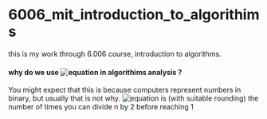 # 6006_mit_introduction_to_algorithims
this is my work through 6.006 course, introduction to algorithms.
#### why do we use ![equation](https://latex.codecogs.com/gif.latex?\mathbf{(\log_{2}{n})})  in algorithims analysis ?
You might expect that this is because computers represent numbers in binary, but usually that is not why.
 ![equation](https://latex.codecogs.com/gif.latex?\mathbf{(\log_{2}{n})})  is (with suitable rounding) the number of times you can divide n by 2 before reaching 1
